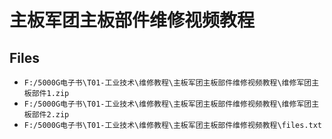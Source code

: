 # 主板军团主板部件维修视频教程

## Files

- `F:/5000G电子书\T01-工业技术\维修教程\主板军团主板部件维修视频教程\维修军团主板部件1.zip`
- `F:/5000G电子书\T01-工业技术\维修教程\主板军团主板部件维修视频教程\维修军团主板部件2.zip`
- `F:/5000G电子书\T01-工业技术\维修教程\主板军团主板部件维修视频教程\files.txt`
